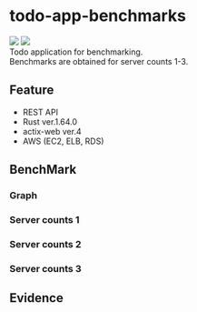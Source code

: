 # todo-app-benchmarks
<img src="https://img.shields.io/badge/build-passed-red?" /> <img src="https://img.shields.io/badge/Rust-1.64.0-red?logo=rust" />
<br>
Todo application for benchmarking.<br>
Benchmarks are obtained for server counts 1-3.

## Feature
+ REST API
+ Rust ver.1.64.0
+ actix-web ver.4
+ AWS (EC2, ELB, RDS)

## BenchMark
### Graph
### Server counts 1
### Server counts 2
### Server counts 3

## Evidence
